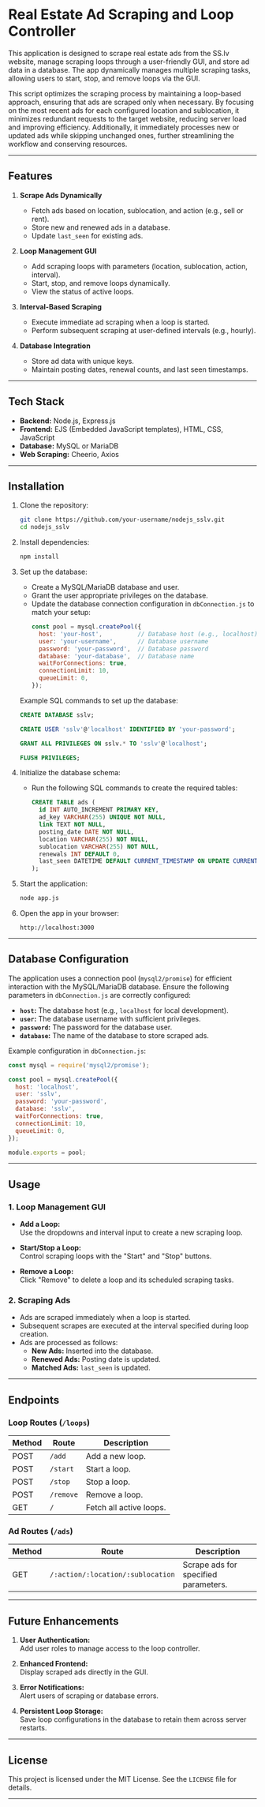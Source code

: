 
# **Real Estate Ad Scraping and Loop Controller**

This application is designed to scrape real estate ads from the SS.lv website, manage scraping loops through a user-friendly GUI, and store ad data in a database. The app dynamically manages multiple scraping tasks, allowing users to start, stop, and remove loops via the GUI.

This script optimizes the scraping process by maintaining a loop-based approach, ensuring that ads are scraped only when necessary. By focusing on the most recent ads for each configured location and sublocation, it minimizes redundant requests to the target website, reducing server load and improving efficiency. Additionally, it immediately processes new or updated ads while skipping unchanged ones, further streamlining the workflow and conserving resources.

---

## **Features**

1. **Scrape Ads Dynamically**  
   - Fetch ads based on location, sublocation, and action (e.g., sell or rent).  
   - Store new and renewed ads in a database.  
   - Update `last_seen` for existing ads.

2. **Loop Management GUI**  
   - Add scraping loops with parameters (location, sublocation, action, interval).  
   - Start, stop, and remove loops dynamically.  
   - View the status of active loops.

3. **Interval-Based Scraping**  
   - Execute immediate ad scraping when a loop is started.  
   - Perform subsequent scraping at user-defined intervals (e.g., hourly).

4. **Database Integration**  
   - Store ad data with unique keys.  
   - Maintain posting dates, renewal counts, and last seen timestamps.

---

## **Tech Stack**

- **Backend:** Node.js, Express.js  
- **Frontend:** EJS (Embedded JavaScript templates), HTML, CSS, JavaScript  
- **Database:** MySQL or MariaDB  
- **Web Scraping:** Cheerio, Axios  

---

## **Installation**

1. Clone the repository:
   ```bash
   git clone https://github.com/your-username/nodejs_sslv.git
   cd nodejs_sslv
   ```

2. Install dependencies:
   ```bash
   npm install
   ```

3. Set up the database:
   - Create a MySQL/MariaDB database and user.
   - Grant the user appropriate privileges on the database.
   - Update the database connection configuration in `dbConnection.js` to match your setup:
     ```javascript
     const pool = mysql.createPool({
       host: 'your-host',          // Database host (e.g., localhost)
       user: 'your-username',      // Database username
       password: 'your-password',  // Database password
       database: 'your-database',  // Database name
       waitForConnections: true,
       connectionLimit: 10,
       queueLimit: 0,
     });
     ```

   Example SQL commands to set up the database:
   ```sql
   CREATE DATABASE sslv;

   CREATE USER 'sslv'@'localhost' IDENTIFIED BY 'your-password';

   GRANT ALL PRIVILEGES ON sslv.* TO 'sslv'@'localhost';

   FLUSH PRIVILEGES;
   ```

4. Initialize the database schema:
   - Run the following SQL commands to create the required tables:
     ```sql
     CREATE TABLE ads (
       id INT AUTO_INCREMENT PRIMARY KEY,
       ad_key VARCHAR(255) UNIQUE NOT NULL,
       link TEXT NOT NULL,
       posting_date DATE NOT NULL,
       location VARCHAR(255) NOT NULL,
       sublocation VARCHAR(255) NOT NULL,
       renewals INT DEFAULT 0,
       last_seen DATETIME DEFAULT CURRENT_TIMESTAMP ON UPDATE CURRENT_TIMESTAMP
     );
     ```

5. Start the application:
   ```bash
   node app.js
   ```

6. Open the app in your browser:
   ```
   http://localhost:3000
   ```

---

## **Database Configuration**

The application uses a connection pool (`mysql2/promise`) for efficient interaction with the MySQL/MariaDB database. Ensure the following parameters in `dbConnection.js` are correctly configured:

- **`host`:** The database host (e.g., `localhost` for local development).  
- **`user`:** The database username with sufficient privileges.  
- **`password`:** The password for the database user.  
- **`database`:** The name of the database to store scraped ads.  

Example configuration in `dbConnection.js`:
```javascript
const mysql = require('mysql2/promise');

const pool = mysql.createPool({
  host: 'localhost',
  user: 'sslv',
  password: 'your-password',
  database: 'sslv',
  waitForConnections: true,
  connectionLimit: 10,
  queueLimit: 0,
});

module.exports = pool;
```

---

## **Usage**

### **1. Loop Management GUI**
- **Add a Loop:**  
  Use the dropdowns and interval input to create a new scraping loop.

- **Start/Stop a Loop:**  
  Control scraping loops with the "Start" and "Stop" buttons.

- **Remove a Loop:**  
  Click "Remove" to delete a loop and its scheduled scraping tasks.

### **2. Scraping Ads**
- Ads are scraped immediately when a loop is started.
- Subsequent scrapes are executed at the interval specified during loop creation.
- Ads are processed as follows:
  - **New Ads:** Inserted into the database.
  - **Renewed Ads:** Posting date is updated.
  - **Matched Ads:** `last_seen` is updated.

---

## **Endpoints**

### **Loop Routes (`/loops`)**
| Method | Route       | Description              |
|--------|-------------|--------------------------|
| POST   | `/add`      | Add a new loop.          |
| POST   | `/start`    | Start a loop.            |
| POST   | `/stop`     | Stop a loop.             |
| POST   | `/remove`   | Remove a loop.           |
| GET    | `/`         | Fetch all active loops.  |

### **Ad Routes (`/ads`)**
| Method | Route                        | Description                       |
|--------|------------------------------|-----------------------------------|
| GET    | `/:action/:location/:sublocation` | Scrape ads for specified parameters. |

---

## **Future Enhancements**

1. **User Authentication:**  
   Add user roles to manage access to the loop controller.

2. **Enhanced Frontend:**  
   Display scraped ads directly in the GUI.

3. **Error Notifications:**  
   Alert users of scraping or database errors.

4. **Persistent Loop Storage:**  
   Save loop configurations in the database to retain them across server restarts.

---

## **License**

This project is licensed under the MIT License. See the `LICENSE` file for details.

---
